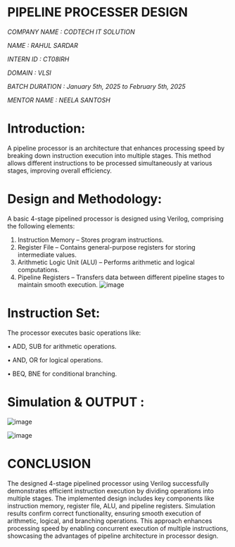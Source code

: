 # PIPELINE PROCESSER DESIGN
*COMPANY NAME : CODTECH IT SOLUTION*

*NAME : RAHUL SARDAR*

*INTERN ID : CT08IRH*

*DOMAIN : VLSI*

*BATCH DURATION : January 5th, 2025 to February 5th, 2025*

*MENTOR NAME : NEELA SANTOSH*

# Introduction: 
A pipeline processor is an architecture that enhances processing speed by 
breaking down instruction execution into multiple stages. This method allows 
different instructions to be processed simultaneously at various stages, 
improving overall efficiency.

 #  Design and Methodology: 
 
A basic 4-stage pipelined processor is designed using Verilog, comprising the 
following elements:
1. Instruction Memory – Stores program instructions.
2. Register File – Contains general-purpose registers for storing 
intermediate values.
3. Arithmetic Logic Unit (ALU) – Performs arithmetic and logical 
computations.
4. Pipeline Registers – Transfers data between different pipeline stages to 
maintain smooth execution.
![image](https://github.com/user-attachments/assets/eac00cd9-f4f3-40d1-afc8-fd73a037c30a)

 
 # Instruction Set: 
 
The processor executes basic operations like: 

• ADD, SUB for arithmetic operations. 

• AND, OR for logical operations.

• BEQ, BNE for conditional branching.

#  Simulation & OUTPUT : 
![image](https://github.com/user-attachments/assets/001db1cc-93c9-4cc1-b5d4-185ea57a49d3)


![image](https://github.com/user-attachments/assets/e3a24bd5-0be1-4474-bf42-5c0ac6e2881c)

# CONCLUSION 
The designed 4-stage pipelined processor using Verilog successfully demonstrates efficient instruction execution by dividing operations into multiple stages. The implemented design includes key components like instruction memory, register file, ALU, and pipeline registers. Simulation results confirm correct functionality, ensuring smooth execution of arithmetic, logical, and branching operations. This approach enhances processing speed by enabling concurrent execution of multiple instructions, showcasing the advantages of pipeline architecture in processor design.

